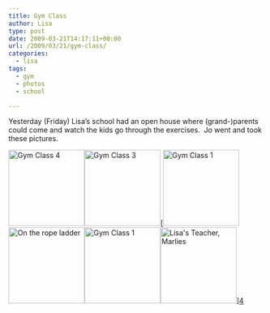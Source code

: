 ```yaml
---
title: Gym Class
author: Lisa
type: post
date: 2009-03-21T14:17:11+00:00
url: /2009/03/21/gym-class/
categories:
  - lisa
tags:
  - gym
  - photos
  - school

---
```

Yesterday (Friday) Lisa&#8217;s school had an open house where (grand-)parents could come and watch the kids go through the exercises.  Jo went and took these pictures.

[<img class="alignnone size-thumbnail wp-image-127" title="Gym Class 4" src="/uploads/2009/03/100_0425-150x150.jpg" alt="Gym Class 4" width="150" height="150" />][1][<img class="alignnone size-thumbnail wp-image-125" title="Gym Class 3" src="/uploads/2009/03/100_0403-150x150.jpg" alt="Gym Class 3" width="150" height="150" />][2][<img class="alignnone size-thumbnail wp-image-123" title="Gym Class 1" src="/uploads/2009/03/100_0390-150x150.jpg" alt="Gym Class 1" width="150" height="150" /><img class="size-thumbnail wp-image-124 alignnone" title="Gym Class 2" src="/uploads/2009/03/100_0395-150x150.jpg" alt="On the rope ladder" width="150" height="150" /><img class="alignnone size-thumbnail wp-image-123" title="Gym Class 1" src="/uploads/2009/03/100_0390-150x150.jpg" alt="Gym Class 1" width="150" height="150" />[<img class="alignnone size-thumbnail wp-image-126" title="Lisa's Teacher, Marlies" src="/uploads/2009/03/100_0423-150x150.jpg" alt="Lisa's Teacher, Marlies" width="150" height="150" />][3]][4]

 [1]: /uploads/2009/03/100_0425.jpg
 [2]: /uploads/2009/03/100_0403.jpg
 [3]: /uploads/2009/03/100_0423.jpg
 [4]: /uploads/2009/03/100_0390.jpg